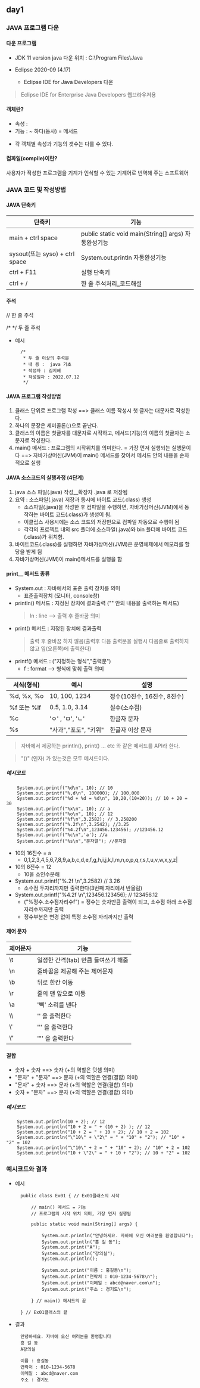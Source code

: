 ## day1

### JAVA 프로그램 다운 

#### 다운 프로그램 
- JDK 11 version
    java 다운 위치 : C:\Program Files\Java

- Eclipse 2020-09 (4.17)
    - Eclipse IDE for Java Developers 다운 
> Eclipse IDE for Enterprise Java Developers 웹브라우저용

#### 객체란?
- 속성 : 
- 기능 : ~ 하다(동사) = 메서드
* 각 객체별 속성과 기능의 갯수는 다를 수 있다. 

#### 컴파일(compile)이란?
사용자가 작성한 프로그램을 기계가 인식할 수 있는 기계어로 번역해 주는 소프트웨어

### JAVA 코드 및 작성방법
#### JAVA 단축키 

| 단축키 | 기능 |
|--- | --- |
| main + ctrl space | public static void main(String[] args) 자동완성기능 |
| sysout(또는 syso) + ctrl space | System.out.println 자동완성기능 |
| ctrl + F11 | 실행 단축키 |
| ctrl + / | 한 줄 주석처리_코드해설 |

#### 주석 
// 한 줄 주석

/* */ 두 줄 주석

- 예시

        /*
		 * 두 줄 이상의 주석문
		 * 내 용 :  java 기초
		 * 작성자 : 김지혜
		 * 작성일자 : 2022.07.12
		 */

#### JAVA 프로그램 작성방법
1. 클래스 단위로 프로그램 작성
 ==> 클래스 이름 작성시 첫 글자는 대문자로 작성한다.
2. 하나의 문장은 세미콜론(;)으로 끝난다.
3. 클래스의 이름은 첫글자를 대문자로 시작하고, 
	  메서드(기능)의 이름의 첫글자는 소문자로 작성한다.
4. main() 메서드 : 프로그램의 시작위치를 의미한다.
= 가장 먼저 실행되는 실행문이다
==> 자바가상머신(JVM)이 main() 메서드를 찾아서 메서드 안의 내용을 순차적으로 실행

#### JAVA 소스코드의 실행과정 (4단계)
 1. java 소스 파일(.java) 작성__확장자 .java 로 저장됨 
 2. 요약 : 소스파일(.java) 저장과 동시에 바이트 코드(.class) 생성
	- 소스파일(.java)을 작성한 후 컴파일을 수행하면, 자바가상머신(JVM)에서 동작하는 바이트 코드(.class)가 생성이 됨.
	- 이클립스 사용시에는 소스 코드의 저장만으로 컴파일 자동으로 수행이 됨
	- 각각의 프로젝트 내의 src 폴더에 소스파일(.java)와 bin 폴더에 바이트 코드(.class)가 위치함.
 3. 바이트코드(.class)를 실행하면 자바가상머신(JVM)은 운영체제에서 메모리를 할당을 받게 됨
 4. 자바가상머신(JVM)이 main()메서드를 실행을 함

#### print__ 메서드 종류
- System.out : 자바에서의 표준 출력 창치를 의미
    - 표준출력장치 (모니터, console창)
- println() 메서드 : 지정된 장치에 결과출력 ("" 안의 내용을 출력하는 메서드) 
    > ln : line --> 출력 후 줄바꿈 의미 
- print() 메서드 : 지정된 장치에 결과출력 	
    > 출력 후 줄바꿈 하지 않음(출력후 다음 출력문을 실행시 다음줄로 출력하지 않고 옆(오른쪽)에 출력한다)
- printf() 메서드 : ("지정하는 형식","출력문")
    - f : format --> 형식에 맞춰 출력 의미

|서식(형식)|예시| 설명|
|---- |----| ----|
|%d, %x, %o | 10, 100, 1234 | 정수(10진수, 16진수, 8진수)| 
|%f 또는 %lf  | 0.5, 1.0, 3.14 | 실수(소수점)|
|%c  | \'ㅇ\' , \'ㅁ\', \'ㄴ\' | 한글자 문자|
|%s | \"사과\",\"포도\", \"키위\"| 한글자 이상 문자|

>  자바에서 제공하는 println(), print() ... etc 와 같은 메서드를 API라 한다.

> "()" (인자) 가 있는것은 모두 메서드이다.

##### 예시코드

		System.out.printf("%d\n", 10); // 10
		System.out.printf("%,d\n", 100000); // 100,000
		System.out.printf("%d + %d = %d\n", 10,20,(10+20)); // 10 + 20 = 30
		System.out.printf("%x\n", 10); // a
		System.out.printf("%o\n", 10); // 12
		System.out.printf("%f\n",3.2582); // 3.258200
		System.out.printf("%.2f\n",3.2542); //3.25
		System.out.printf("%4.2f\n",123456.123456); //123456.12 
		System.out.printf("%c\n",'a'); //a
		System.out.printf("%s\n","문자열"); //문자열
- 10의 16진수 = a 
	- 0,1,2,3,4,5,6,7,8,9,a,b,c,d,e,f,g,h,i,j,k,l,m,n,o,p,q,r,s,t,u,v,w,x,y,z|
- 10의 8진수 = 12 
	- 10을 소인수분해 
- System.out.printf("%.2f \n",3.2582) // 3.26 
	- 소수점 두자리까지만 출력한다(3번째 자리에서 반올림)
- System.out.printf("%4.2f \n",123456.123456); // 123456.12
	- ("%정수.소수점자리수f") = 정수는 숫자만큼 출력이 되고, 소수점 아래 소수점 자리수까지만 출력
	- 정수부분은 변경 없이 특정 소수점 자리까지만 출력


#### 제어 문자
|제어문자|기능|
|---|---|
|\t | 일정한 간격(tab) 만큼 들여쓰기 해줌 |
|\n | 줄바꿈을 제공해 주는 제어문자|
|\b | 뒤로 한칸 이동 |
|\r| 줄의 맨 앞으로 이동|
|\a | '삑' 소리를 낸다|
| \\\ | '\' 을 출력한다 |
|\\'| ''' 을 출력한다 |
|\\"| '"' 을 출력한다 |

#### 결합

- 숫자 + 숫자 ==> 숫자 (+의 역할은 덧셈 의미)
- "문자" + "문자" ==> 문자 (+의 역할은 연결(결합) 의미)
- "문자" + 숫자 ==> 문자 (+의 역할은 연결(결합) 의미)
- 숫자 + "문자" ==> 문자 (+의 역할은 연결(결합) 의미)

##### 예시코드

		System.out.println(10 + 2); // 12
		System.out.println("10 + 2 = " + (10 + 2) ); // 12
		System.out.println("10 + 2 = " + 10 + 2); // 10 + 2 = 102
		System.out.println("\"10\" + \"2\" = " + "10" + "2"); // "10" + "2" = 102
		System.out.println("\"10\" + 2 = " + "10" + 2); // "10" + 2 = 102
		System.out.println("10 + \"2\" = " + 10 + "2"); // 10 + "2" = 102


### 예시코드와 결과
- 예시

        public class Ex01 { // Ex01클래스의 시작 

            // main() 메서드 = 기능 
            // 프로그램의 시작 위치 의미, 가장 먼저 실행됨 

            public static void main(String[] args) {
                
                System.out.println("안녕하세요. 자바에 오신 여러분을 환영합니다");
                System.out.println("홍 길 동");
                System.out.print("A");
                System.out.println("강의실");
                System.out.println();

                System.out.print("이름 : 홍길동\n");
                System.out.print("연락처 : 010-1234-5678\n");
                System.out.print("이메일 : abcd@naver.com\n");
                System.out.print("주소 : 경기도\n");

            } // main() 메서드의 끝 
            
        } // Ex01클래스의 끝

- 결과

        안녕하세요. 자바에 오신 여러분을 환영합니다
        홍 길 동
        A강의실
        
        이름 : 홍길동 
        연락처 : 010-1234-5678 
        이메일 : abcd@naver.com 
        주소 : 경기도

